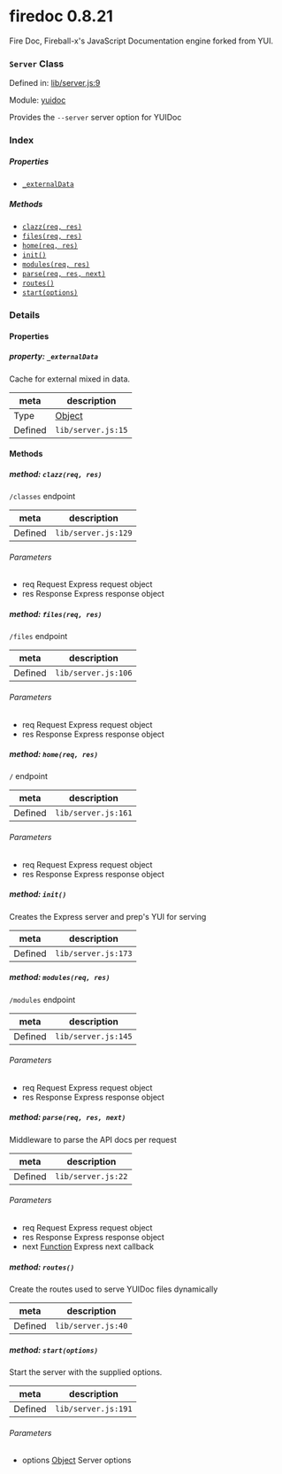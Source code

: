 
# firedoc 0.8.21

Fire Doc, Fireball-x&#x27;s JavaScript Documentation engine forked from YUI.

### `Server` Class


Defined in: [lib/server.js:9](../files/lib/server.js.js)

Module: [yuidoc](../modules/yuidoc.md)




Provides the `--server` server option for YUIDoc

### Index

##### Properties

  - [`_externalData`](#property-_externaldata)



##### Methods

  - [`clazz(req, res)`](#method-clazzreq-res)
  - [`files(req, res)`](#method-filesreq-res)
  - [`home(req, res)`](#method-homereq-res)
  - [`init()`](#method-init)
  - [`modules(req, res)`](#method-modulesreq-res)
  - [`parse(req, res, next)`](#method-parsereq-res-next)
  - [`routes()`](#method-routes)
  - [`start(options)`](#method-startoptions)





### Details


#### Properties



##### property: `_externalData`

Cache for external mixed in data.

| meta | description |
|------|-------------|
| Type | <a href="https://developer.mozilla.org/en/JavaScript/Reference/Global_Objects/Object" class="crosslink external" target="_blank">Object</a> |
| Defined | `lib/server.js:15` |






<!-- Method Block -->
#### Methods


##### method: `clazz(req, res)`

`/classes` endpoint

| meta | description |
|------|-------------|
| Defined | `lib/server.js:129` |

###### Parameters
- req Request Express request object
- res Response Express response object


##### method: `files(req, res)`

`/files` endpoint

| meta | description |
|------|-------------|
| Defined | `lib/server.js:106` |

###### Parameters
- req Request Express request object
- res Response Express response object


##### method: `home(req, res)`

`/` endpoint

| meta | description |
|------|-------------|
| Defined | `lib/server.js:161` |

###### Parameters
- req Request Express request object
- res Response Express response object


##### method: `init()`

Creates the Express server and prep's YUI for serving

| meta | description |
|------|-------------|
| Defined | `lib/server.js:173` |



##### method: `modules(req, res)`

`/modules` endpoint

| meta | description |
|------|-------------|
| Defined | `lib/server.js:145` |

###### Parameters
- req Request Express request object
- res Response Express response object


##### method: `parse(req, res, next)`

Middleware to parse the API docs per request

| meta | description |
|------|-------------|
| Defined | `lib/server.js:22` |

###### Parameters
- req Request Express request object
- res Response Express response object
- next <a href="https://developer.mozilla.org/en/JavaScript/Reference/Global_Objects/Function" class="crosslink external" target="_blank">Function</a> Express next callback


##### method: `routes()`

Create the routes used to serve YUIDoc files dynamically

| meta | description |
|------|-------------|
| Defined | `lib/server.js:40` |



##### method: `start(options)`

Start the server with the supplied options.

| meta | description |
|------|-------------|
| Defined | `lib/server.js:191` |

###### Parameters
- options <a href="https://developer.mozilla.org/en/JavaScript/Reference/Global_Objects/Object" class="crosslink external" target="_blank">Object</a> Server options



